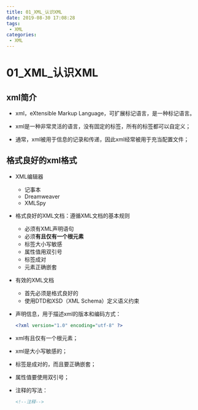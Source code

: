 ```yaml
---
title: 01_XML_认识XML
date: 2019-08-30 17:08:28
tags: 
 - XML
categories:
 - XML
---
```


# 01_XML_认识XML

## xml简介

- xml，eXtensible Markup Language，可扩展标记语言，是一种标记语言。

- xml是一种非常灵活的语言，没有固定的标签，所有的标签都可以自定义；

- 通常，xml被用于信息的记录和传递，因此xml经常被用于充当配置文件；



## 格式良好的xml格式

- XML编辑器
  - 记事本
  - Dreamweaver
  - XMLSpy



- 格式良好的XML文档：遵循XML文档的基本规则
  - 必须有XML声明语句
  - 必须**有且仅有一个根元素**
  - 标签大小写敏感
  - 属性值用双引号
  - 标签成对
  - 元素正确嵌套
- 有效的XML文档
  - 首先必须是格式良好的
  - 使用DTD和XSD（XML Schema）定义语义约束



- 声明信息，用于描述xml的版本和编码方式：

  ```xml
  <?xml version="1.0" encoding="utf-8" ?>
  ```

- xml有且仅有一个根元素；

- xml是大小写敏感的；

- 标签是成对的，而且要正确嵌套；

- 属性值要使用双引号；

- 注释的写法：

  ```xml
  <!--注释-->
  ```

  





